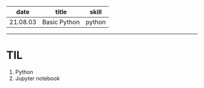 |   date   |    title     | skill  |
| :------: | :----------: | :----: |
| 21.08.03 | Basic Python | python |

---

# TIL

1. Python
2. Jupyter notebook

